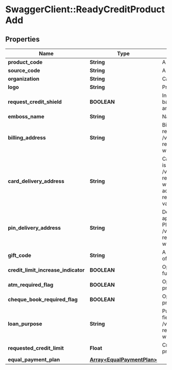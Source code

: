 # SwaggerClient::ReadyCreditProductAdd

## Properties
Name | Type | Description | Notes
------------ | ------------- | ------------- | -------------
**product_code** | **String** | A unique code that identifies the product | 
**source_code** | **String** | A source code to identify the product | 
**organization** | **String** | Card issuing organization name | 
**logo** | **String** | Product logo to identify the product | 
**request_credit_shield** | **BOOLEAN** | Insurance enrolment for outstanding balance on the card. Valid values: true and false | [optional] 
**emboss_name** | **String** | Name to be embossed on card | [optional] 
**billing_address** | **String** | Billing address of applicant. This is a reference data field. Please use /v1/utilities/referenceData/{addressType} resource to get valid value of this field with description. | [optional] 
**card_delivery_address** | **String** | Card delivery address of applicant. This is a reference data field. Please use /v1/utilities/referenceData/{addressType} resource to get valid value of this field with description. You can use addressType field name as the referenceCode parameter to retrieve the values. | [optional] 
**pin_delivery_address** | **String** | Delivery address  for card pin of applicant. This is a reference data field. Please use /v1/utilities/referenceData/{addressType} resource to get valid value of this field with description. | [optional] 
**gift_code** | **String** | A  unique code that identifies the gift offered along with the product | [optional] 
**credit_limit_increase_indicator** | **BOOLEAN** | Option for to review the credit limit in the future.Valid values: true and false | [optional] 
**atm_required_flag** | **BOOLEAN** | Option to get ATM card along with product. Valid values: true and false | [optional] 
**cheque_book_required_flag** | **BOOLEAN** | Option to get cheque book along with product. Valid values: true and false | [optional] 
**loan_purpose** | **String** | Purpose of loan. This is a reference data field. Please use /v1/utilities/referenceData/{loanPurpose} resource to get valid value of this field with description. | [optional] 
**requested_credit_limit** | **Float** | Credit limit requested by applicant for the product. | [optional] 
**equal_payment_plan** | [**Array&lt;EqualPaymentPlan&gt;**](EqualPaymentPlan.md) |  | [optional] 

